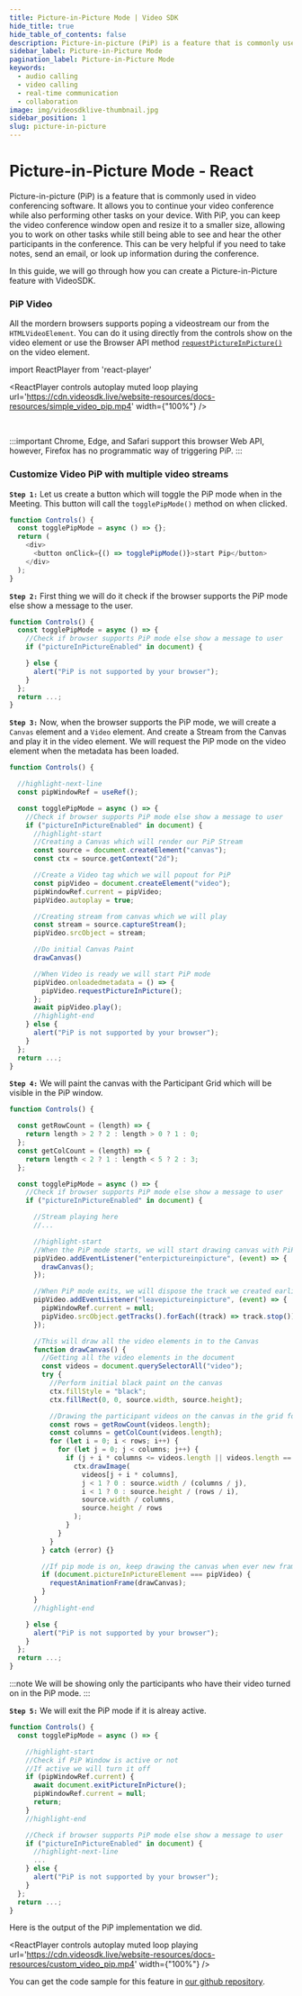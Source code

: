 ```yaml
---
title: Picture-in-Picture Mode | Video SDK
hide_title: true
hide_table_of_contents: false
description: Picture-in-picture (PiP) is a feature that is commonly used in video conferencing software. It allows you to continue your video conference while also performing other tasks on your device.
sidebar_label: Picture-in-Picture Mode
pagination_label: Picture-in-Picture Mode
keywords:
  - audio calling
  - video calling
  - real-time communication
  - collaboration
image: img/videosdklive-thumbnail.jpg
sidebar_position: 1
slug: picture-in-picture
---
```


# Picture-in-Picture Mode - React

Picture-in-picture (PiP) is a feature that is commonly used in video conferencing software. It allows you to continue your video conference while also performing other tasks on your device. With PiP, you can keep the video conference window open and resize it to a smaller size, allowing you to work on other tasks while still being able to see and hear the other participants in the conference. This can be very helpful if you need to take notes, send an email, or look up information during the conference.

In this guide, we will go through how you can create a Picture-in-Picture feature with VideoSDK.

### PiP Video

All the mordern browsers supports poping a videostream our from the `HTMLVideoElement`. You can do it using directly from the controls show on the video element or use the Browser API method [`requestPictureInPicture()`](https://developer.mozilla.org/en-US/docs/Web/API/HTMLVideoElement/requestPictureInPicture) on the video element.

import ReactPlayer from 'react-player'

<ReactPlayer controls autoplay muted loop playing url='https://cdn.videosdk.live/website-resources/docs-resources/simple_video_pip.mp4' width={"100%"} />

<br/>

:::important
Chrome, Edge, and Safari support this browser Web API, however, Firefox has no programmatic way of triggering PiP.
:::

### Customize Video PiP with multiple video streams

**`Step 1:`** Let us create a button which will toggle the PiP mode when in the Meeting. This button will call the `togglePipMode()` method on when clicked.

```js
function Controls() {
  const togglePipMode = async () => {};
  return (
    <div>
      <button onClick={() => togglePipMode()}>start Pip</button>
    </div>
  );
}
```

**`Step 2:`** First thing we will do it check if the browser supports the PiP mode else show a message to the user.

```js
function Controls() {
  const togglePipMode = async () => {
    //Check if browser supports PiP mode else show a message to user
    if ("pictureInPictureEnabled" in document) {

    } else {
      alert("PiP is not supported by your browser");
    }
  };
  return ...;
}
```

**`Step 3:`** Now, when the browser supports the PiP mode, we will create a `Canvas` element and a `Video` element. And create a Stream from the Canvas and play it in the video element. We will request the PiP mode on the video element when the metadata has been loaded.

```js
function Controls() {

  //highlight-next-line
  const pipWindowRef = useRef();

  const togglePipMode = async () => {
    //Check if browser supports PiP mode else show a message to user
    if ("pictureInPictureEnabled" in document) {
      //highlight-start
      //Creating a Canvas which will render our PiP Stream
      const source = document.createElement("canvas");
      const ctx = source.getContext("2d");

      //Create a Video tag which we will popout for PiP
      const pipVideo = document.createElement("video");
      pipWindowRef.current = pipVideo;
      pipVideo.autoplay = true;

      //Creating stream from canvas which we will play
      const stream = source.captureStream();
      pipVideo.srcObject = stream;

      //Do initial Canvas Paint
      drawCanvas()

      //When Video is ready we will start PiP mode
      pipVideo.onloadedmetadata = () => {
        pipVideo.requestPictureInPicture();
      };
      await pipVideo.play();
      //highlight-end
    } else {
      alert("PiP is not supported by your browser");
    }
  };
  return ...;
}
```

**`Step 4:`** We will paint the canvas with the Participant Grid which will be visible in the PiP window.

```js
function Controls() {

  const getRowCount = (length) => {
    return length > 2 ? 2 : length > 0 ? 1 : 0;
  };
  const getColCount = (length) => {
    return length < 2 ? 1 : length < 5 ? 2 : 3;
  };

  const togglePipMode = async () => {
    //Check if browser supports PiP mode else show a message to user
    if ("pictureInPictureEnabled" in document) {

      //Stream playing here
      //...

      //highlight-start
      //When the PiP mode starts, we will start drawing canvas with PiP view
      pipVideo.addEventListener("enterpictureinpicture", (event) => {
        drawCanvas();
      });

      //When PiP mode exits, we will dispose the track we created earlier
      pipVideo.addEventListener("leavepictureinpicture", (event) => {
        pipWindowRef.current = null;
        pipVideo.srcObject.getTracks().forEach((track) => track.stop());
      });

      //This will draw all the video elements in to the Canvas
      function drawCanvas() {
        //Getting all the video elements in the document
        const videos = document.querySelectorAll("video");
        try {
          //Perform initial black paint on the canvas
          ctx.fillStyle = "black";
          ctx.fillRect(0, 0, source.width, source.height);

          //Drawing the participant videos on the canvas in the grid format
          const rows = getRowCount(videos.length);
          const columns = getColCount(videos.length);
          for (let i = 0; i < rows; i++) {
            for (let j = 0; j < columns; j++) {
              if (j + i * columns <= videos.length || videos.length == 1) {
                ctx.drawImage(
                  videos[j + i * columns],
                  j < 1 ? 0 : source.width / (columns / j),
                  i < 1 ? 0 : source.height / (rows / i),
                  source.width / columns,
                  source.height / rows
                );
              }
            }
          }
        } catch (error) {}

        //If pip mode is on, keep drawing the canvas when ever new frame is requested
        if (document.pictureInPictureElement === pipVideo) {
          requestAnimationFrame(drawCanvas);
        }
      }
      //highlight-end

    } else {
      alert("PiP is not supported by your browser");
    }
  };
  return ...;
}
```

:::note
We will be showing only the participants who have their video turned on in the PiP mode.
:::

**`Step 5:`** We will exit the PiP mode if it is alreay active.

```js
function Controls() {
  const togglePipMode = async () => {

    //highlight-start
    //Check if PiP Window is active or not
    //If active we will turn it off
    if (pipWindowRef.current) {
      await document.exitPictureInPicture();
      pipWindowRef.current = null;
      return;
    }
    //highlight-end

    //Check if browser supports PiP mode else show a message to user
    if ("pictureInPictureEnabled" in document) {
      //highlight-next-line
      ...
    } else {
      alert("PiP is not supported by your browser");
    }
  };
  return ...;
}
```

Here is the output of the PiP implementation we did.

<ReactPlayer controls autoplay muted loop playing url='https://cdn.videosdk.live/website-resources/docs-resources/custom_video_pip.mp4' width={"100%"} />

You can get the code sample for this feature in [our github repository](https://github.com/videosdk-live/videosdk-rtc-react-sdk-example/blob/main/src/meeting/components/BottomBar.js#L47).
